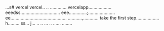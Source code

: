...s# vercel
vercel..
..
.............
vercelapp..................
eeedss...............................
eee..............;.....................
 ee............................................
...........,............
 take the first step..................
h.........
ss...
j...
..
..
...
..
......
........
